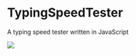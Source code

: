 # TypingSpeedTester
A typing speed tester written in JavaScript

<img src="https://thumbs.gfycat.com/QuestionableHoarseFlea-size_restricted.gif" />


